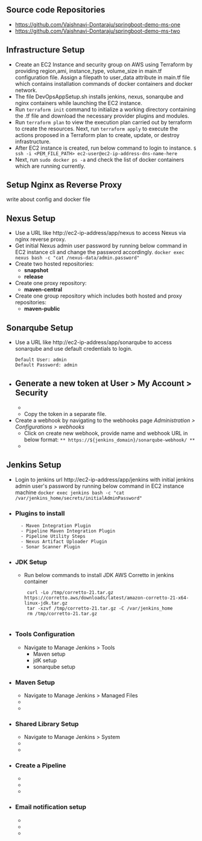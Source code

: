 ## Source code Repositories
- https://github.com/Vaishnavi-Dontaraju/springboot-demo-ms-one
- https://github.com/Vaishnavi-Dontaraju/springboot-demo-ms-two

## Infrastructure Setup 
- Create an EC2 Instance and security group on AWS using Terraform by providing region,ami, instance_type, volume_size in main.tf configuration file. Assign a filepath to user_data attribute in main.tf file which contains installation commands of docker containers and docker network.
- The file DevOpsAppSetup.sh installs jenkins, nexus, sonarqube and nginx containers while launching the EC2 instance.
- Run `terraform init` command to initialize a working directory containing the .tf file and download the necessary provider plugins and modules.
- Run `terraform plan` to view the execution plan carried out by terraform to create the resources. Next, run `terraform apply` to execute the actions proposed in a Terraform plan to create, update, or destroy infrastructure.
- After EC2 instance is created, run below command to login to instance.
    `$ ssh -i <PEM_FILE_PATH> ec2-user@ec2-ip-address-dns-name-here ` 
- Next, run `sudo docker ps -a` and check the list of docker containers which are running currently.

## Setup Nginx as Reverse Proxy 
write about config and docker file

## Nexus Setup 
- Use a URL like http://ec2-ip-address/app/nexus to access Nexus via nginx reverse proxy.
- Get initial Nexus admin user password by running below command in EC2 instance cli and change the password accordingly.
    ` docker exec nexus bash -c "cat /nexus-data/admin.password" `
- Create two hosted repositories:
   - **snapshot**
   - **release**
- Create one proxy repository:
   - **maven-central**
- Create one group repository which includes both hosted and proxy repositories:
   - **maven-public**

## Sonarqube Setup
- Use a URL like http://ec2-ip-address/app/sonarqube to access sonarqube and use default credentials to login.
    ```
    Default User: admin
    Default Password: admin
    ```
- Generate a new token at **User > My Account > Security**
   - 
   -
   - Copy the token in a separate file.
- Create a webhook by navigating to the webhooks page *Administration > Configurations > webhooks*
   - Click on create new webhook, provide name and webhook URL in below format:
     `** https://${jenkins_domain}/sonarqube-webhook/ **`
   -

## Jenkins Setup
- Login to jenkins url http://ec2-ip-address/app/jenkins with initial jenkins admin user's password by running below command in EC2 instance machine 
    `docker exec jenkins bash -c "cat /var/jenkins_home/secrets/initialAdminPassword"`
- ### Plugins to install
        - Maven Integration Plugin
        - Pipeline Maven Integration Plugin
        - Pipeline Utility Steps
        - Nexus Artifact Uploader Plugin
        - Sonar Scanner Plugin
- ### JDK Setup
   - Run below commands to install JDK AWS Corretto in jenkins container
     ```
      curl -Lo /tmp/corretto-21.tar.gz https://corretto.aws/downloads/latest/amazon-corretto-21-x64-linux-jdk.tar.gz
      tar -xzvf /tmp/corretto-21.tar.gz -C /var/jenkins_home
      rm /tmp/corretto-21.tar.gz
    ```
- ### Tools Configuration
   - Navigate to Manage Jenkins > Tools 
      - Maven setup
      - jdK setup
      - sonarqube setup

- ### Maven Setup
   - Navigate to Manage Jenkins > Managed Files
   -
   -

- ### Shared Library Setup
   - Navigate to Manage Jenkins > System
   -
   -

- ### Create a Pipeline 
   -
   -
   -

- ### Email notification setup
   -
   -
   -









